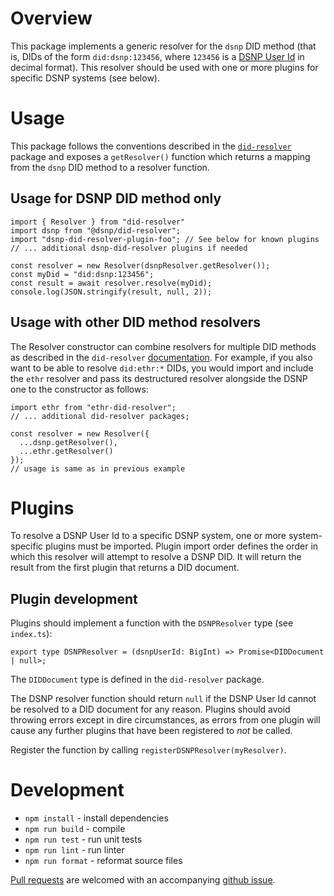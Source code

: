 # Overview

This package implements a generic resolver for the `dsnp` DID method (that is, DIDs of the form `did:dsnp:123456`, where `123456` is a [DSNP User Id](https://spec.dsnp.org/DSNP/Identifiers.html#dsnp-user-id) in decimal format).
This resolver should be used with one or more plugins for specific DSNP systems (see below).

# Usage

This package follows the conventions described in the [`did-resolver`](https://github.com/decentralized-identity/did-resolver) package and exposes a `getResolver()` function which returns a mapping from the `dsnp` DID method to a resolver function.

## Usage for DSNP DID method only

```
import { Resolver } from "did-resolver"
import dsnp from "@dsnp/did-resolver"; 
import "dsnp-did-resolver-plugin-foo"; // See below for known plugins
// ... additional dsnp-did-resolver plugins if needed

const resolver = new Resolver(dsnpResolver.getResolver());
const myDid = "did:dsnp:123456";
const result = await resolver.resolve(myDid);
console.log(JSON.stringify(result, null, 2));
```

## Usage with other DID method resolvers

The Resolver constructor can combine resolvers for multiple DID methods as described in the `did-resolver` [documentation](https://github.com/decentralized-identity/did-resolver#readme).
For example, if you also want to be able to resolve `did:ethr:*` DIDs, you would import and include the `ethr` resolver and pass its destructured resolver alongside the DSNP one to the constructor as follows:

```
import ethr from "ethr-did-resolver";
// ... additional did-resolver packages; 

const resolver = new Resolver({
  ...dsnp.getResolver(),
  ...ethr.getResolver()
});
// usage is same as in previous example
```

# Plugins

To resolve a DSNP User Id to a specific DSNP system, one or more system-specific plugins must be imported.
Plugin import order defines the order in which this resolver will attempt to resolve a DSNP DID.
It will return the result from the first plugin that returns a DID document.

## Plugin development

Plugins should implement a function with the `DSNPResolver` type (see `index.ts`):

```
export type DSNPResolver = (dsnpUserId: BigInt) => Promise<DIDDocument | null>;
```

The `DIDDocument` type is defined in the `did-resolver` package.

The DSNP resolver function should return `null` if the DSNP User Id cannot be resolved to a DID document for any reason.
Plugins should avoid throwing errors except in dire circumstances, as errors from one plugin will cause any further plugins that have been registered to *not* be called.

Register the function by calling `registerDSNPResolver(myResolver)`.

# Development

- `npm install` - install dependencies
- `npm run build` - compile
- `npm run test` - run unit tests
- `npm run lint` - run linter
- `npm run format` - reformat source files

[Pull requests](https://github.com/LibertyDSNP/dsnp-did-resolver/pulls) are welcomed with an accompanying [github issue](https://github.com/LibertyDSNP/dsnp-did-resolver/issues).
